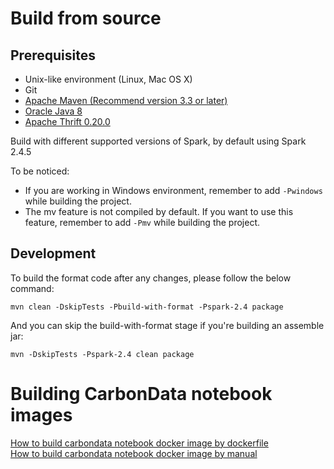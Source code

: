 <!--
    Licensed to the Apache Software Foundation (ASF) under one or more 
    contributor license agreements.  See the NOTICE file distributed with
    this work for additional information regarding copyright ownership. 
    The ASF licenses this file to you under the Apache License, Version 2.0
    (the "License"); you may not use this file except in compliance with 
    the License.  You may obtain a copy of the License at

      http://www.apache.org/licenses/LICENSE-2.0

    Unless required by applicable law or agreed to in writing, software 
    distributed under the License is distributed on an "AS IS" BASIS, 
    WITHOUT WARRANTIES OR CONDITIONS OF ANY KIND, either express or implied.
    See the License for the specific language governing permissions and 
    limitations under the License.
-->

# Build from source

## Prerequisites

* Unix-like environment (Linux, Mac OS X)
* Git
* [Apache Maven (Recommend version 3.3 or later)](https://maven.apache.org/download.cgi)
* [Oracle Java 8](http://www.oracle.com/technetwork/java/javase/downloads/index.html)
* [Apache Thrift 0.20.0](http://archive.apache.org/dist/thrift/0.20.0/)

Build with different supported versions of Spark, by default using Spark 2.4.5

To be noticed:
 - If you are working in Windows environment, remember to add `-Pwindows` while building the project.
 - The mv feature is not compiled by default. If you want to use this feature, remember to add `-Pmv` while building the project.

## Development

To build the format code after any changes, please follow the below command:

```shell
mvn clean -DskipTests -Pbuild-with-format -Pspark-2.4 package
```

And you can skip the build-with-format stage if you're building an assemble jar:

```shell
mvn -DskipTests -Pspark-2.4 clean package
```

# Building CarbonData notebook images
[How to build carbondata notebook docker image by dockerfile](#How-to-build-carbondata-notebook-docker-image-by-dockerfile.md)  
[How to build carbondata notebook docker image by manual](#How-to-build-carbondata-notebook-docker-image-by-manual.md)
